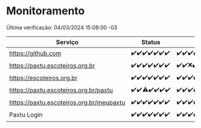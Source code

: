# Monitoramento

Última verificação: 04/03/2024 15:08:00 -03

|Serviço|Status|Últimas 24h|
|---|---|---|
|https://github.com|<span title="2024-02-26: OK=24">✔️</span><span title="2024-02-27: OK=24">✔️</span><span title="2024-02-28: OK=24">✔️</span><span title="2024-02-29: OK=24">✔️</span><span title="2024-03-01: OK=24">✔️</span><span title="2024-03-02: OK=24">✔️</span><span title="2024-03-03: OK=19">✔️</span>|<span title="03/03/2024 16:02:00 -03 : 200">✔️</span><span title="03/03/2024 17:06:00 -03 : 200">✔️</span><span title="03/03/2024 18:03:00 -03 : 200">✔️</span><span title="03/03/2024 19:03:00 -03 : 200">✔️</span><span title="03/03/2024 20:04:00 -03 : 200">✔️</span><span title="03/03/2024 21:30:00 -03 : 200">✔️</span><span title="03/03/2024 22:55:00 -03 : 200">✔️</span><span title="03/03/2024 23:55:00 -03 : 200">✔️</span><span title="04/03/2024 00:37:00 -03 : 200">✔️</span><span title="04/03/2024 01:34:00 -03 : 200">✔️</span><span title="04/03/2024 02:40:00 -03 : 200">✔️</span><span title="04/03/2024 03:54:00 -03 : 200">✔️</span><span title="04/03/2024 04:19:00 -03 : 200">✔️</span><span title="04/03/2024 06:25:00 -03 : 200">✔️</span><span title="04/03/2024 08:18:00 -03 : 200">✔️</span><span title="04/03/2024 09:17:00 -03 : 200">✔️</span><span title="04/03/2024 10:08:00 -03 : 200">✔️</span><span title="04/03/2024 11:05:00 -03 : 200">✔️</span><span title="04/03/2024 12:07:00 -03 : 200">✔️</span><span title="04/03/2024 13:08:00 -03 : 200">✔️</span><span title="04/03/2024 14:06:00 -03 : 200">✔️</span><span title="04/03/2024 15:08:00 -03 : 200">✔️</span>|
|https://paxtu.escoteiros.org.br|<span title="2024-02-26: OK=24">✔️</span><span title="2024-02-27: OK=24">✔️</span><span title="2024-02-28: OK=24">✔️</span><span title="2024-02-29: OK=24">✔️</span><span title="2024-03-01: OK=24">✔️</span><span title="2024-03-02: OK=24">✔️</span><span title="2024-03-03: OK=19">✔️</span>|<span title="03/03/2024 16:02:00 -03 : 200">✔️</span><span title="03/03/2024 17:06:00 -03 : 200">✔️</span><span title="03/03/2024 18:03:00 -03 : 0">❌</span><span title="03/03/2024 19:03:00 -03 : 200">✔️</span><span title="03/03/2024 20:04:00 -03 : 200">✔️</span><span title="03/03/2024 21:30:00 -03 : 200">✔️</span><span title="03/03/2024 22:55:00 -03 : 200">✔️</span><span title="03/03/2024 23:55:00 -03 : 200">✔️</span><span title="04/03/2024 00:37:00 -03 : 200">✔️</span><span title="04/03/2024 01:34:00 -03 : 200">✔️</span><span title="04/03/2024 02:40:00 -03 : 200">✔️</span><span title="04/03/2024 03:54:00 -03 : 200">✔️</span><span title="04/03/2024 04:19:00 -03 : 200">✔️</span><span title="04/03/2024 06:25:00 -03 : 200">✔️</span><span title="04/03/2024 08:18:00 -03 : 200">✔️</span><span title="04/03/2024 09:17:00 -03 : 200">✔️</span><span title="04/03/2024 10:08:00 -03 : 0">❌</span><span title="04/03/2024 11:05:00 -03 : 200">✔️</span><span title="04/03/2024 12:07:00 -03 : 200">✔️</span><span title="04/03/2024 13:08:00 -03 : 200">✔️</span><span title="04/03/2024 14:06:00 -03 : 200">✔️</span><span title="04/03/2024 15:08:00 -03 : 200">✔️</span>|
|https://escoteiros.org.br|<span title="2024-02-26: OK=24">✔️</span><span title="2024-02-27: OK=24">✔️</span><span title="2024-02-28: OK=24">✔️</span><span title="2024-02-29: OK=24">✔️</span><span title="2024-03-01: OK=24">✔️</span><span title="2024-03-02: OK=24">✔️</span><span title="2024-03-03: OK=19">✔️</span>|<span title="03/03/2024 16:02:00 -03 : 200">✔️</span><span title="03/03/2024 17:06:00 -03 : 200">✔️</span><span title="03/03/2024 18:03:00 -03 : 200">✔️</span><span title="03/03/2024 19:03:00 -03 : 200">✔️</span><span title="03/03/2024 20:04:00 -03 : 200">✔️</span><span title="03/03/2024 21:30:00 -03 : 200">✔️</span><span title="03/03/2024 22:55:00 -03 : 200">✔️</span><span title="03/03/2024 23:55:00 -03 : 200">✔️</span><span title="04/03/2024 00:37:00 -03 : 200">✔️</span><span title="04/03/2024 01:34:00 -03 : 200">✔️</span><span title="04/03/2024 02:40:00 -03 : 200">✔️</span><span title="04/03/2024 03:54:00 -03 : 200">✔️</span><span title="04/03/2024 04:19:00 -03 : 200">✔️</span><span title="04/03/2024 06:25:00 -03 : 200">✔️</span><span title="04/03/2024 08:18:00 -03 : 200">✔️</span><span title="04/03/2024 09:17:00 -03 : 200">✔️</span><span title="04/03/2024 10:08:00 -03 : 200">✔️</span><span title="04/03/2024 11:05:00 -03 : 403">❌</span><span title="04/03/2024 12:07:00 -03 : 200">✔️</span><span title="04/03/2024 13:08:00 -03 : 200">✔️</span><span title="04/03/2024 14:06:00 -03 : 200">✔️</span><span title="04/03/2024 15:08:00 -03 : 200">✔️</span>|
|https://paxtu.escoteiros.org.br/paxtu|<span title="2024-02-26: OK=24">✔️</span><span title="2024-02-27: OK=24">✔️</span><span title="2024-02-28: OK=23, Falhas=1">⚠️</span><span title="2024-02-29: OK=24">✔️</span><span title="2024-03-01: OK=24">✔️</span><span title="2024-03-02: OK=24">✔️</span><span title="2024-03-03: OK=19">✔️</span>|<span title="03/03/2024 16:02:00 -03 : 200">✔️</span><span title="03/03/2024 17:06:00 -03 : 200">✔️</span><span title="03/03/2024 18:03:00 -03 : 200">✔️</span><span title="03/03/2024 19:03:00 -03 : 200">✔️</span><span title="03/03/2024 20:04:00 -03 : 200">✔️</span><span title="03/03/2024 21:30:00 -03 : 200">✔️</span><span title="03/03/2024 22:55:00 -03 : 200">✔️</span><span title="03/03/2024 23:55:00 -03 : 200">✔️</span><span title="04/03/2024 00:37:00 -03 : 200">✔️</span><span title="04/03/2024 01:34:00 -03 : 200">✔️</span><span title="04/03/2024 02:40:00 -03 : 200">✔️</span><span title="04/03/2024 03:54:00 -03 : 200">✔️</span><span title="04/03/2024 04:19:00 -03 : 200">✔️</span><span title="04/03/2024 06:25:00 -03 : 200">✔️</span><span title="04/03/2024 08:18:00 -03 : 200">✔️</span><span title="04/03/2024 09:17:00 -03 : 200">✔️</span><span title="04/03/2024 10:08:00 -03 : 200">✔️</span><span title="04/03/2024 11:05:00 -03 : 200">✔️</span><span title="04/03/2024 12:07:00 -03 : 200">✔️</span><span title="04/03/2024 13:08:00 -03 : 200">✔️</span><span title="04/03/2024 14:06:00 -03 : 200">✔️</span><span title="04/03/2024 15:08:00 -03 : 200">✔️</span>|
|https://paxtu.escoteiros.org.br/meupaxtu|<span title="2024-02-26: OK=24">✔️</span><span title="2024-02-27: OK=24">✔️</span><span title="2024-02-28: OK=24">✔️</span><span title="2024-02-29: OK=24">✔️</span><span title="2024-03-01: OK=24">✔️</span><span title="2024-03-02: OK=24">✔️</span><span title="2024-03-03: OK=19">✔️</span>|<span title="03/03/2024 16:02:00 -03 : 200">✔️</span><span title="03/03/2024 17:06:00 -03 : 200">✔️</span><span title="03/03/2024 18:03:00 -03 : 200">✔️</span><span title="03/03/2024 19:03:00 -03 : 200">✔️</span><span title="03/03/2024 20:04:00 -03 : 200">✔️</span><span title="03/03/2024 21:30:00 -03 : 200">✔️</span><span title="03/03/2024 22:55:00 -03 : 200">✔️</span><span title="03/03/2024 23:55:00 -03 : 200">✔️</span><span title="04/03/2024 00:37:00 -03 : 200">✔️</span><span title="04/03/2024 01:34:00 -03 : 200">✔️</span><span title="04/03/2024 02:40:00 -03 : 200">✔️</span><span title="04/03/2024 03:54:00 -03 : 200">✔️</span><span title="04/03/2024 04:19:00 -03 : 200">✔️</span><span title="04/03/2024 06:25:00 -03 : 200">✔️</span><span title="04/03/2024 08:18:00 -03 : 200">✔️</span><span title="04/03/2024 09:17:00 -03 : 200">✔️</span><span title="04/03/2024 10:08:00 -03 : 200">✔️</span><span title="04/03/2024 11:05:00 -03 : 200">✔️</span><span title="04/03/2024 12:07:00 -03 : 200">✔️</span><span title="04/03/2024 13:08:00 -03 : 200">✔️</span><span title="04/03/2024 14:06:00 -03 : 200">✔️</span><span title="04/03/2024 15:08:00 -03 : 200">✔️</span>|
|Paxtu Login|<span title="2024-02-26: OK=24">✔️</span><span title="2024-02-27: OK=24">✔️</span><span title="2024-02-28: OK=24">✔️</span><span title="2024-02-29: OK=24">✔️</span><span title="2024-03-01: OK=24">✔️</span><span title="2024-03-02: OK=24">✔️</span><span title="2024-03-03: OK=19">✔️</span>|<span title="03/03/2024 16:02:00 -03 : 200">✔️</span><span title="03/03/2024 17:06:00 -03 : 200">✔️</span><span title="03/03/2024 18:03:00 -03 : 200">✔️</span><span title="03/03/2024 19:03:00 -03 : 200">✔️</span><span title="03/03/2024 20:04:00 -03 : 200">✔️</span><span title="03/03/2024 21:30:00 -03 : 200">✔️</span><span title="03/03/2024 22:55:00 -03 : 200">✔️</span><span title="03/03/2024 23:55:00 -03 : 200">✔️</span><span title="04/03/2024 00:37:00 -03 : 200">✔️</span><span title="04/03/2024 01:34:00 -03 : 200">✔️</span><span title="04/03/2024 02:40:00 -03 : 200">✔️</span><span title="04/03/2024 03:54:00 -03 : 200">✔️</span><span title="04/03/2024 04:19:00 -03 : 200">✔️</span><span title="04/03/2024 06:25:00 -03 : 200">✔️</span><span title="04/03/2024 08:18:00 -03 : 200">✔️</span><span title="04/03/2024 09:17:00 -03 : 200">✔️</span><span title="04/03/2024 10:08:00 -03 : 200">✔️</span><span title="04/03/2024 11:05:00 -03 : 200">✔️</span><span title="04/03/2024 12:07:00 -03 : 200">✔️</span><span title="04/03/2024 13:08:00 -03 : 200">✔️</span><span title="04/03/2024 14:06:00 -03 : 200">✔️</span><span title="04/03/2024 15:08:00 -03 : 200">✔️</span>|
